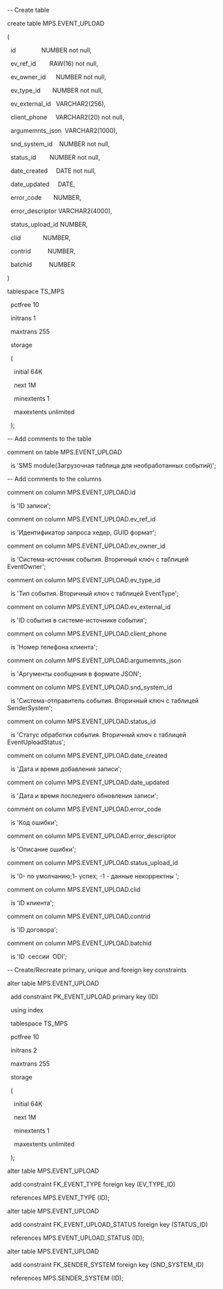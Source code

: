 -- Create table

create table MPS.EVENT_UPLOAD

(

  id               NUMBER not null,

  ev_ref_id        RAW(16) not null,

  ev_owner_id      NUMBER not null,

  ev_type_id       NUMBER not null,

  ev_external_id   VARCHAR2(256),

  client_phone     VARCHAR2(20) not null,

  argumemnts_json  VARCHAR2(1000),

  snd_system_id    NUMBER not null,

  status_id        NUMBER not null,

  date_created     DATE not null,

  date_updated     DATE,

  error_code       NUMBER,

  error_descriptor VARCHAR2(4000),

  status_upload_id NUMBER,

  clid             NUMBER,

  contrid          NUMBER,

  batchid          NUMBER

)

tablespace TS_MPS

  pctfree 10

  initrans 1

  maxtrans 255

  storage

  (

    initial 64K

    next 1M

    minextents 1

    maxextents unlimited

  );

-- Add comments to the table

comment on table MPS.EVENT_UPLOAD

  is 'SMS module(Загрузочная таблица для необработанных событий)';

-- Add comments to the columns

comment on column MPS.EVENT_UPLOAD.id

  is 'ID записи';

comment on column MPS.EVENT_UPLOAD.ev_ref_id

  is 'Идентификатор запроса хедер, GUID формат';

comment on column MPS.EVENT_UPLOAD.ev_owner_id

  is 'Система-источник события. Вторичный ключ с таблицей EventOwner';

comment on column MPS.EVENT_UPLOAD.ev_type_id

  is 'Тип события. Вторичный ключ с таблицей EventType';

comment on column MPS.EVENT_UPLOAD.ev_external_id

  is 'ID события в системе-источнике события';

comment on column MPS.EVENT_UPLOAD.client_phone

  is 'Номер телефона клиента';

comment on column MPS.EVENT_UPLOAD.argumemnts_json

  is 'Аргументы сообщения в формате JSON';

comment on column MPS.EVENT_UPLOAD.snd_system_id

  is 'Система-отправитель события. Вторичный ключ с таблицей SenderSystem';

comment on column MPS.EVENT_UPLOAD.status_id

  is 'Статус обработки события. Вторичный ключ с таблицей EventUploadStatus';

comment on column MPS.EVENT_UPLOAD.date_created

  is 'Дата и время добавления записи';

comment on column MPS.EVENT_UPLOAD.date_updated

  is 'Дата и время последнего обновления записи';

comment on column MPS.EVENT_UPLOAD.error_code

  is 'Код ошибки';

comment on column MPS.EVENT_UPLOAD.error_descriptor

  is 'Описание ошибки';

comment on column MPS.EVENT_UPLOAD.status_upload_id

  is '0- по умолчанию;1- успех; -1 - данные некорректны ';

comment on column MPS.EVENT_UPLOAD.clid

  is 'ID клиента';

comment on column MPS.EVENT_UPLOAD.contrid

  is 'ID договора';

comment on column MPS.EVENT_UPLOAD.batchid

  is 'ID  сессии  ODI';

-- Create/Recreate primary, unique and foreign key constraints

alter table MPS.EVENT_UPLOAD

  add constraint PK_EVENT_UPLOAD primary key (ID)

  using index

  tablespace TS_MPS

  pctfree 10

  initrans 2

  maxtrans 255

  storage

  (

    initial 64K

    next 1M

    minextents 1

    maxextents unlimited

  );

alter table MPS.EVENT_UPLOAD

  add constraint FK_EVENT_TYPE foreign key (EV_TYPE_ID)

  references MPS.EVENT_TYPE (ID);

alter table MPS.EVENT_UPLOAD

  add constraint FK_EVENT_UPLOAD_STATUS foreign key (STATUS_ID)

  references MPS.EVENT_UPLOAD_STATUS (ID);

alter table MPS.EVENT_UPLOAD

  add constraint FK_SENDER_SYSTEM foreign key (SND_SYSTEM_ID)

  references MPS.SENDER_SYSTEM (ID);